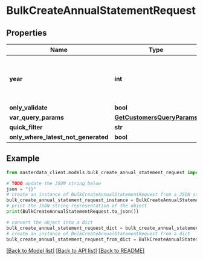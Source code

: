# BulkCreateAnnualStatementRequest


## Properties

Name | Type | Description | Notes
------------ | ------------- | ------------- | -------------
**year** | **int** | The year for which the annual statement should be generated. | [optional] 
**only_validate** | **bool** |  | [optional] 
**var_query_params** | [**GetCustomersQueryParams**](GetCustomersQueryParams.md) |  | [optional] 
**quick_filter** | **str** |  | [optional] 
**only_where_latest_not_generated** | **bool** |  | [optional] 

## Example

```python
from masterdata_client.models.bulk_create_annual_statement_request import BulkCreateAnnualStatementRequest

# TODO update the JSON string below
json = "{}"
# create an instance of BulkCreateAnnualStatementRequest from a JSON string
bulk_create_annual_statement_request_instance = BulkCreateAnnualStatementRequest.from_json(json)
# print the JSON string representation of the object
print(BulkCreateAnnualStatementRequest.to_json())

# convert the object into a dict
bulk_create_annual_statement_request_dict = bulk_create_annual_statement_request_instance.to_dict()
# create an instance of BulkCreateAnnualStatementRequest from a dict
bulk_create_annual_statement_request_from_dict = BulkCreateAnnualStatementRequest.from_dict(bulk_create_annual_statement_request_dict)
```
[[Back to Model list]](../README.md#documentation-for-models) [[Back to API list]](../README.md#documentation-for-api-endpoints) [[Back to README]](../README.md)



